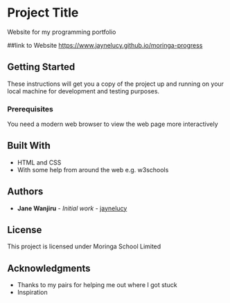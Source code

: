 # Project Title

Website for my programming portfolio

##link to Website
https://www.jaynelucy.github.io/moringa-progress

## Getting Started

These instructions will get you a copy of the project up and running on your local machine for development and testing purposes.

### Prerequisites
You need a modern web browser to view the web page more interactively


## Built With

* HTML and CSS
* With some help from around the web e.g. w3schools

## Authors

* **Jane Wanjiru** - *Initial work* - [jaynelucy](https://github.com/jaynelucy)


## License

This project is licensed under Moringa School Limited

## Acknowledgments

* Thanks to my pairs for helping me out where I got stuck 
* Inspiration
